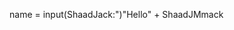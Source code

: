 name = input(ShaadJack:")"Hello" + ShaadJMmack
  

<!---
ShaadJMack/ShaadJMack is a ✨ special ✨ repository because its `README.md` (this file) appears on your GitHub profile.
You can click the Preview link to take a look at your changes.
--->
